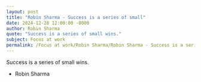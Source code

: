 ```yaml
---
layout: post
title: "Robin Sharma - Success is a series of small"
date: 2024-12-28 12:00:00 -0000
author: Robin Sharma
quote: "Success is a series of small wins."
subject: Focus at work
permalink: /Focus at work/Robin Sharma/Robin Sharma - Success is a series of small
---
```


Success is a series of small wins.

- Robin Sharma
